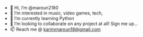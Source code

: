 - 👋 Hi, I’m @maroun2180
- 👀 I’m interested in music, video games, tech, 
- 🌱 I’m currently learning Python
- 💞️ I’m looking to collaborate on any project at all! Sign me up...
- 📫 Reach me @ karimmaroun18@gmail.com

<!---
maroun2180/maroun2180 is a ✨ special ✨ repository because its `README.md` (this file) appears on your GitHub profile.
You can click the Preview link to take a look at your changes.
--->
